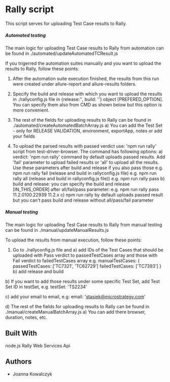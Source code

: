 # Rally script

This script serves for uploading Test Case results to Rally.

##### Automated testing

The main logic for uploading Test Case results to Rally from automation can be found in ./automated/updateAutomatedTCResult.js

If you trigerred the automation suites manually and you want to upload the results to Rally, follow these points:

1) After the automation suite execution finished, the results from this run were created under allure-report and allure-results folders.

2) Specify the build and release with which you want to upload the results in ./rallyconfig.js file in {release:'', build: ''} object [PREFERED_OPTION]. You can specify them also from CMD as shown below but this option is more convenient.

3) The rest of the fields for uploading results to Rally can be found in ./automated/createAutomatedBatchArray.js
  a) You can add the Test Set - only for RELEASE VALIDATION, environment, exportApp, notes or add your fields

4) To upload the parsed results with passed verdict use: 'npm run rally' script from test-driver-browser. The command has following options:
  a) verdict: 'npm run rally' command by default uploads passed results. Add 'fail' parameter to upload failed results or 'all' to upload all the results. Use these parameters after build and release if you also pass those 
    e.g. npm run rally fail (release and build in rallyconfig.js file)
    e.g. npm run rally all (release and build in rallyconfig.js file))
    e.g. npm run rally pass 
  b) build and release: you can specify the build and release [IN_THIS_ORDER] after all/fail/pass parameter: 
    e.g. npm run rally pass 11.2.0100.22939 11.2.x
  c) npm run rally by default uploads passed result but you can't pass build and release without all/pass/fail parameter


##### Manual testing
The main logic for uploading Test Case results to Rally from manual testing can be found in ./manual/updateManualResults.js

To upload the results from manual execution, follow these points:

1) Go to ./rallyconfig.js file and
  a) add IDs of the Test Cases that should be uploaded with Pass verdict to passedTestCases array
     and those with Fail verdict to failedTestCases array
     e.g. manualTestCases: {
      passedTestCases: ['TC7321', 'TC62729']
      failedTestCases: ['TC7393']
    }
  b) add release and build 

  b) If you want to add those results under some specific Test Set, add Test Set ID in testSet,
    e.g. testSet: 'TS2234'

  c) add your email to email, e.g:
    email: 'stasiek@microstrategy.com'
  
  d) The rest of the fields for uploading results to Rally can be found in ./manual/createManualBatchArray.js
    a) You can add there browser, duration, notes, etc.


## Built With

node.js
Rally Web Services Api

## Authors

* Joanna Kowalczyk

